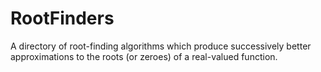 # RootFinders

A directory of root-finding algorithms which produce successively better approximations to the roots (or zeroes) of a real-valued function.
